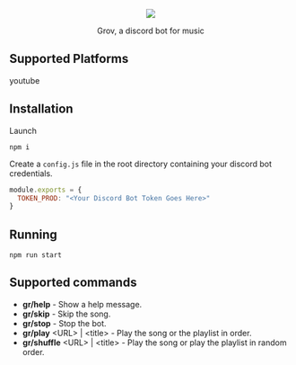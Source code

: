 <p align="center">
  <img src="https://i.imgur.com/CVoMXzm.png">
  <p align="center">Grov, a discord bot for music</p>
</p>

## Supported Platforms

youtube

## Installation

Launch

`npm i`

Create a `config.js` file in the root directory containing your discord bot credentials.

```js
module.exports = {
  TOKEN_PROD: "<Your Discord Bot Token Goes Here>"
}
```

## Running

`npm run start`

## Supported commands

- **gr/help** - Show a help message.
- **gr/skip** - Skip the song.
- **gr/stop** - Stop the bot.
- **gr/play** \<URL\> | \<title\> - Play the song or the playlist in order.
- **gr/shuffle** \<URL\> | \<title\> - Play the song or play the playlist in random order.
